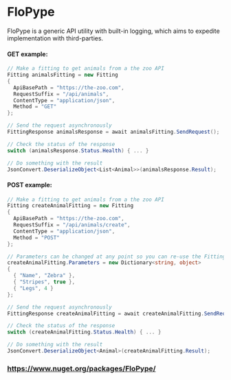 # FloPype
FloPype is a generic API utility with built-in logging, which aims to expedite implementation with third-parties.

#### GET example:
```` C#
// Make a fitting to get animals from a the zoo API
Fitting animalsFitting = new Fitting
{
  ApiBasePath = "https://the-zoo.com",
  RequestSuffix = "/api/animals",
  ContentType = "application/json",
  Method = "GET"
};

// Send the request asynchronously 
FittingResponse animalsResponse = await animalsFitting.SendRequest();

// Check the status of the response
switch (animalsResponse.Status.Health) { ... }

// Do something with the result
JsonConvert.DeserializeObject<List<Animal>>(animalsResponse.Result);
````
#### POST example:
```` C#
// Make a fitting to get animals from a the zoo API
Fitting createAnimalFitting = new Fitting
{
  ApiBasePath = "https://the-zoo.com",
  RequestSuffix = "/api/animals/create",
  ContentType = "application/json",
  Method = "POST"
};

// Parameters can be changed at any point so you can re-use the Fitting
createAnimalFitting.Parameters = new Dictionary<string, object>
{
  { "Name", "Zebra" },
  { "Stripes", true },
  { "Legs", 4 }
};

// Send the request asynchronously 
FittingResponse createAnimalFitting = await createAnimalFitting.SendRequest();

// Check the status of the response
switch (createAnimalFitting.Status.Health) { ... }

// Do something with the result
JsonConvert.DeserializeObject<Animal>(createAnimalFitting.Result);
````
### https://www.nuget.org/packages/FloPype/
